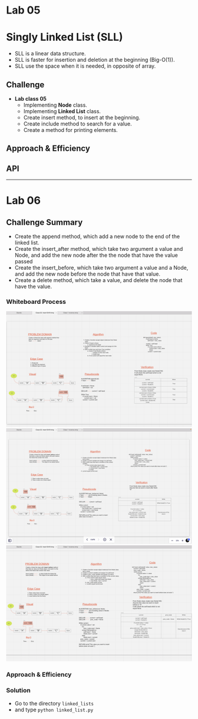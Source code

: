 # Lab 05
# Singly Linked List (SLL)
<!-- Short summary or background information -->
  - SLL is a linear data structure.
  - SLL is faster for insertion and deletion at the beginning (Big-O(1)).
  - SLL use the space when it is needed, in opposite of array.

## Challenge
<!-- Description of the challenge -->
  - **Lab class 05**
      - Implementing **Node** class.
      - Implementing **Linked List** class.
      - Create insert method, to insert at the beginning.
      - Create include method to search for a value.
      - Create a method for printing elements.

## Approach & Efficiency
<!-- What approach did you take? Why? What is the Big O space/time for this approach? -->

## API
<!-- Description of each method publicly available to your Linked List -->

---

# Lab 06

## Challenge Summary
<!-- Description of the challenge -->
  - Create the append method, which add a new node to the end of the linked list.
  - Create the insert_after method, which take two argument a value and Node, and add the new node after the the node that have the value passed
  - Create the insert_before, which take two argument a value and a Node, and add the new node before the node that have that value.
  - Create a delete method, which take a value, and delete the node that have the value. 

### Whiteboard Process
<!-- Embedded whiteboard image -->
![Append Method](imgs/append-method.png)
![Insert After Method](imgs/insert_after.png)
![Insert Before Method](imgs/insert_before.png)

### Approach & Efficiency
<!-- What approach did you take? Why? What is the Big O space/time for this approach? -->

### Solution
<!-- Show how to run your code, and examples of it in action -->
   - Go to the directory `linked_lists`
   - and type `python linked_list.py`
